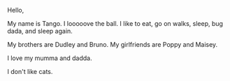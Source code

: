 Hello, 

My name is Tango. I looooove the ball. I like to eat, go on walks, sleep, bug dada, and sleep again.

My brothers are Dudley and Bruno.
My girlfriends are Poppy and Maisey.

I love my mumma and dadda.

I don't like cats.

